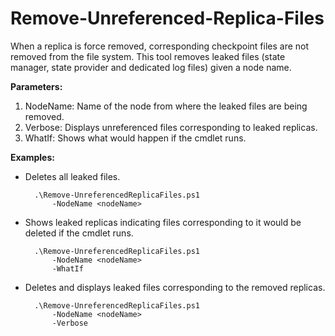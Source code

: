 # Remove-Unreferenced-Replica-Files

When a replica is force removed, corresponding checkpoint files are not removed from the file system. This tool removes leaked files (state manager, state provider and dedicated log files) given a node name.

**Parameters:**
1. NodeName: Name of the node from where the leaked files are being removed.
2. Verbose: Displays unreferenced files corresponding to leaked replicas.
3. WhatIf: Shows what would happen if the cmdlet runs.

**Examples:**
- Deletes all leaked files.

		.\Remove-UnreferencedReplicaFiles.ps1 
			-NodeName <nodeName>
	
- Shows leaked replicas indicating files corresponding to it would be deleted if the cmdlet runs.
	
		.\Remove-UnreferencedReplicaFiles.ps1 
			-NodeName <nodeName> 
			-WhatIf
		
- Deletes and displays leaked files corresponding to the removed replicas.

		.\Remove-UnreferencedReplicaFiles.ps1 
			-NodeName <nodeName> 
			-Verbose
